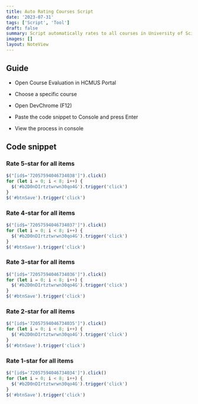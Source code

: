 ```yaml
---
title: Auto Rating Courses Script
date: '2023-07-31'
tags: ['Script', 'Tool']
draft: false
summary: Script automatically rates to all courses in University of Science.
images: []
layout: NoteView
---
```


## Guide

- Open Course Evaluation in HCMUS Portal

- Choose a specific course

- Open DevChrome (F12)

- Paste the code snippet to Console and press Enter

- View the process in console

## Code snippet

### Rate 5-star for all items

```js
$("[id$='72057594046734038']").click()
for (let i = 0; i < 8; i++) {
  $('#b2D0nDIrtztwrwn30qo4G').trigger('click')
}
$('#btnSave').trigger('click')
```

### Rate 4-star for all items

```js
$("[id$='72057594046734037']").click()
for (let i = 0; i < 8; i++) {
  $('#b2D0nDIrtztwrwn30qo4G').trigger('click')
}
$('#btnSave').trigger('click')
```

### Rate 3-star for all items

```js
$("[id$='72057594046734036']").click()
for (let i = 0; i < 8; i++) {
  $('#b2D0nDIrtztwrwn30qo4G').trigger('click')
}
$('#btnSave').trigger('click')
```

### Rate 2-star for all items

```js
$("[id$='72057594046734035']").click()
for (let i = 0; i < 8; i++) {
  $('#b2D0nDIrtztwrwn30qo4G').trigger('click')
}
$('#btnSave').trigger('click')
```

### Rate 1-star for all items

```js
$("[id$='72057594046734034']").click()
for (let i = 0; i < 8; i++) {
  $('#b2D0nDIrtztwrwn30qo4G').trigger('click')
}
$('#btnSave').trigger('click')
```
